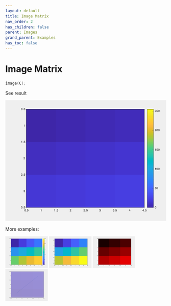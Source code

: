 ```yaml
---
layout: default
title: Image Matrix
nav_order: 2
has_children: false
parent: Images
grand_parent: Examples
has_toc: false
---
```

# Image Matrix

```cpp
image(C);
```


See result

[![example_image_1](image/image_1.png)](../../../examples/images/image/image_1.cpp)

More examples:
    
[![example_image_2](image/image_2_thumb.png)](../../../examples/images/image/image_2.cpp)  [![example_image_3](image/image_3_thumb.png)](../../../examples/images/image/image_3.cpp)  [![example_image_4](image/image_4_thumb.png)](../../../examples/images/image/image_4.cpp)  [![example_image_5](image/image_5_thumb.png)](../../../examples/images/image/image_5.cpp)

  


